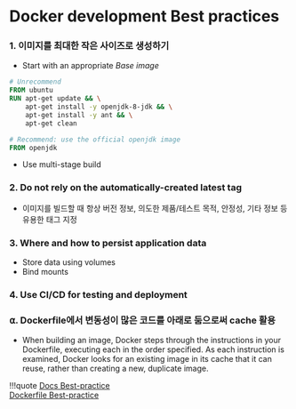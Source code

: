 # Docker development **Best practices**

### 1. 이미지를 최대한 작은 사이즈로 생성하기

- Start with an appropriate *Base image*
```dockerfile title="Example: If you need a JDK"
# Unrecommend
FROM ubuntu
RUN apt-get update && \
    apt-get install -y openjdk-8-jdk && \
    apt-get install -y ant && \
    apt-get clean

# Recommend: use the official openjdk image
FROM openjdk
```
- Use multi-stage build

### 2. Do not rely on the automatically-created latest tag
- 이미지를 빌드할 때 항상 버전 정보, 의도한 제품/테스트 목적, 안정성, 기타 정보 등 유용한 태그 지정

### 3. Where and how to persist application data
- Store data using volumes
- Bind mounts 

### 4. Use CI/CD for testing and deployment

### ⍺. Dockerfile에서 변동성이 많은 코드를 아래로 둠으로써 cache 활용
- When building an image, Docker steps through the instructions in your Dockerfile, executing each in the order specified. As each instruction is examined, Docker looks for an existing image in its cache that it can reuse, rather than creating a new, duplicate image.


!!!quote
    [Docs Best-practice](https://docs.docker.com/develop/dev-best-practices/)  
    [Dockerfile Best-practice](https://docs.docker.com/develop/develop-images/dockerfile_best-practices/)

